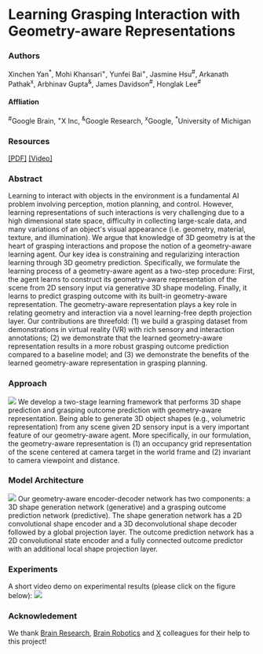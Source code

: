 # Learning Grasping Interaction with Geometry-aware Representations
### Authors
Xinchen Yan<sup>*</sup>, Mohi Khansari<sup>+</sup>, Yunfei Bai<sup>+</sup>, Jasmine Hsu<sup>#</sup>, Arkanath Pathak<sup>x</sup>,
Arbhinav Gupta<sup>&</sup>, James Davidson<sup>#</sup>, Honglak Lee<sup>#</sup>

#### Affliation
<sup>#</sup>Google Brain, 
<sup>+</sup>X Inc, 
<sup>&</sup>Google Research, 
<sup>x</sup>Google, 
<sup>*</sup>University of Michigan

### Resources
[[PDF]](https://xcyan.github.io/geoaware_grasping/) [[Video]](https://youtu.be/ii7CuDZlxZs)

### Abstract

Learning to interact with objects in the environment is a fundamental AI problem involving perception, motion planning, and control. 
However, learning representations of such interactions is very challenging due to a high dimensional state space, difficulty in collecting large-scale data, and many variations of an object's visual appearance (i.e. geometry, material, texture, and illumination).
We argue that knowledge of 3D geometry is at the heart of grasping interactions and propose the notion of a geometry-aware learning agent. 
Our key idea is constraining and regularizing interaction learning through 3D geometry prediction.
Specifically, we formulate the learning process of a geometry-aware agent as a two-step procedure: 
First, the agent learns to construct its geometry-aware representation of the scene from 2D sensory input via generative 3D shape modeling.
Finally, it learns to predict grasping outcome with its built-in geometry-aware representation. 
The geometry-aware representation plays a key role in relating geometry and interaction via a novel learning-free depth projection layer. 
Our contributions are threefold: 
(1) we build a grasping dataset from demonstrations in virtual reality (VR) with rich sensory and interaction annotations; 
(2) we demonstrate that the learned geometry-aware representation results in a more robust grasping outcome prediction compared to a baseline model; and 
(3) we demonstrate the benefits of the learned geometry-aware representation in grasping planning.

### Approach
[<img src="https://umich.box.com/shared/static/qendrl1zuaptuhqmewv2x6senlpt541w.png">](https://umich.box.com/shared/static/qendrl1zuaptuhqmewv2x6senlpt541w.png)
We develop a two-stage learning framework that performs 3D shape prediction and grasping outcome prediction with geometry-aware representation. Being able to generate 3D object shapes (e.g., volumetric representation) from any scene given 2D sensory input is a very important feature of our geometry-aware agent. More specifically, in our formulation, the geometry-aware representation is (1) an occupancy grid representation of the scene centered at camera target in the world frame and (2) invariant to camera viewpoint and distance.

### Model Architecture
[<img src="https://umich.box.com/shared/static/bhs5v3ss7rpl146d73hjjgdkes1mx6y9.png">](https://umich.box.com/shared/static/bhs5v3ss7rpl146d73hjjgdkes1mx6y9.png)
Our geometry-aware encoder-decoder network has two components: a 3D shape generation network (generative) and a grasping outcome prediction network (predictive).
The shape generation network has a 2D convolutional shape encoder and a 3D deconvolutional shape decoder followed by a global projection layer.
The outcome prediction network has a 2D convolutional state encoder and a fully connected outcome predictor with an additional local shape projection layer. 

### Experiments
A short video demo on experimental results (please click on the figure below): 
[<img src="https://umich.box.com/shared/static/wabu23cu6kj04qj8ofo6h5rqy7p4detb.png">](https://youtu.be/ii7CuDZlxZs)

### Acknowledement
We thank [Brain Research](https://research.google.com/teams/brain/machine-learning/), [Brain Robotics](https://research.google.com/teams/brain/robotics/) and [X](https://x.company/) colleagues for their help to this project!
